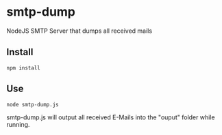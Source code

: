 # smtp-dump
NodeJS SMTP Server that dumps all received mails

## Install
    npm install

## Use
    node smtp-dump.js

smtp-dump.js will output all received E-Mails into the "ouput" folder while running.